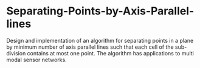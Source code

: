 # Separating-Points-by-Axis-Parallel-lines
Design and implementation of an algorithm for separating points in a plane by minimum number of axis parallel lines such that each cell of the sub-division contains at most one point. The algorithm has applications to multi modal sensor networks.
